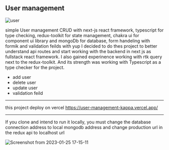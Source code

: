 ## User management

![user](https://user-images.githubusercontent.com/91375726/214578169-ff2dfe4d-af6e-44fc-9859-57ffc4916ffb.png)



simple User management CRUD with next-js react framework, typescript for type checking, redux-toolkit for state management, chakra ui for component ui library and mongoDb for database, form handeling with formik and validation feilds with yup
I decided to do thes project to better understand api routes and start working with the backend in next js as fullstack react framework.
I also gained experinence working with rtk query next to the redux-toolkit.
And its strength was working with Typescript as a type checker for the project.

- add user
- delete user
- update user
- validation feild

---
this project deploy on vercel 
https://user-management-kappa.vercel.app/

---
If you clone and intend to run it locally, you must change the database connection address to local mongodb address
and change production url in the redux api to localhost url

![Screenshot from 2023-01-25 17-15-11](https://user-images.githubusercontent.com/91375726/214579659-2ebccac7-2e9d-4e06-98e6-00fe3f05751e.png)
